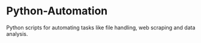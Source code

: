 # Python-Automation
Python scripts for automating tasks like file handling, web scraping and data analysis.
